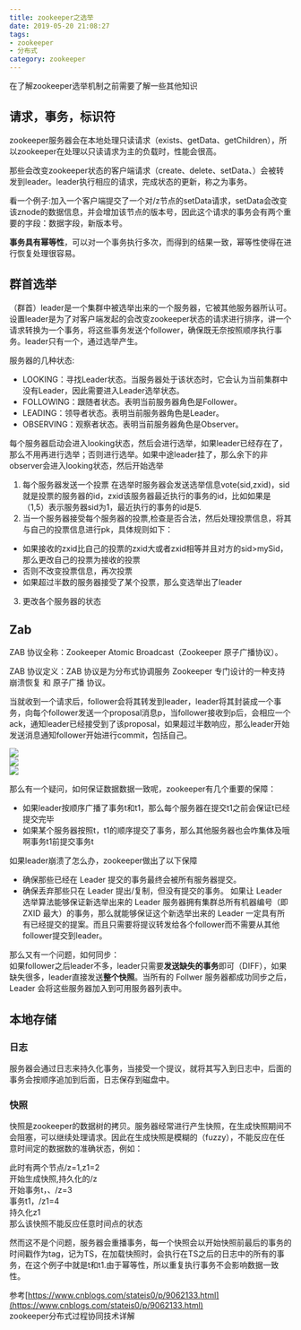 ```yaml
---
title: zookeeper之选举
date: 2019-05-20 21:08:27
tags: 
- zookeeper
- 分布式
category: zookeeper
---
```


在了解zookeeper选举机制之前需要了解一些其他知识
<!--more-->

## 请求，事务，标识符
zookeeper服务器会在本地处理只读请求（exists、getData、getChildren），所以zookeeper在处理以只读请求为主的负载时，性能会很高。

那些会改变zookeeper状态的客户端请求（create、delete、setData、）会被转发到leader。leader执行相应的请求，完成状态的更新，称之为事务。

看一个例子:加入一个客户端提交了一个对/z节点的setData请求，setData会改变该znode的数据信息，并会增加该节点的版本号，因此这个请求的事务会有两个重要的字段：数据字段，新版本号。

**事务具有幂等性**，可以对一个事务执行多次，而得到的结果一致，幂等性使得在进行恢复处理很容易。

## 群首选举

（群首）leader是一个集群中被选举出来的一个服务器，它被其他服务器所认可。设置leader是为了对客户端发起的会改变zookeeper状态的请求进行排序，讲一个请求转换为一个事务，将这些事务发送个follower，确保既无奈按照顺序执行事务。leader只有一个，通过选举产生。

服务器的几种状态:
- LOOKING：寻找Leader状态。当服务器处于该状态时，它会认为当前集群中没有Leader，因此需要进入Leader选举状态。
- FOLLOWING：跟随者状态。表明当前服务器角色是Follower。
- LEADING：领导者状态。表明当前服务器角色是Leader。
- OBSERVING：观察者状态。表明当前服务器角色是Observer。


每个服务器启动会进入looking状态，然后会进行选举，如果leader已经存在了，那么不用再进行选举；否则进行选举。如果中途leader挂了，那么余下的非observer会进入looking状态，然后开始选举
1. 每个服务器发送一个投票
  在选举时服务器会发送选举信息vote(sid,zxid)，sid就是投票的服务器的id，zxid该服务器最近执行的事务的id，比如如果是（1,5）表示服务器sid为1，最近执行的事务的id是5.
2. 当一个服务器接受每个服务器的投票,检查是否合法，然后处理投票信息，将其与自己的投票信息进行pk，具体规则如下：
  - 如果接收的zxid比自己的投票的zxid大或者zxid相等并且对方的sid>mySid，那么更改自己的投票为接收的投票
  - 否则不改变投票信息，再次投票
  - 如果超过半数的服务器接受了某个投票，那么变选举出了leader
3. 更改各个服务器的状态


## Zab

ZAB 协议全称：Zookeeper Atomic Broadcast（Zookeeper 原子广播协议）。   

ZAB 协议定义：ZAB 协议是为分布式协调服务 Zookeeper 专门设计的一种支持 崩溃恢复 和 原子广播 协议。

当就收到一个请求后，follower会将其转发到leader，leader将其封装成一个事务，向每个follower发送一个proposal消息p，当follower接收到p后，会相应一个ack，通知leader已经接受到了该proposal，如果超过半数响应，那么leader开始发送消息通知follower开始进行commit，包括自己。

![](/zookeeper之选举/1.png)   
![](/zookeeper之选举/2.png)   
![](/zookeeper之选举/3.png)   

那么有一个疑问，如何保证数据数据一致呢，zookeeper有几个重要的保障：
- 如果leader按顺序广播了事务t和t1，那么每个服务器在提交t1之前会保证t已经提交完毕
- 如果某个服务器按照t，t1的顺序提交了事务，那么其他服务器也会咋集体及哦啊事务t1前提交事务t

如果leader崩溃了怎么办，zookeeper做出了以下保障
- 确保那些已经在 Leader 提交的事务最终会被所有服务器提交。
- 确保丢弃那些只在 Leader 提出/复制，但没有提交的事务。
如果让 Leader 选举算法能够保证新选举出来的 Leader 服务器拥有集群总所有机器编号（即 ZXID 最大）的事务，那么就能够保证这个新选举出来的 Leader 一定具有所有已经提交的提案。而且只需要将提议转发给各个follower而不需要从其他follower提交到leader。

那么又有一个问题，如何同步：   
如果follower之后leader不多，leader只需要**发送缺失的事务**即可（DIFF），如果缺失很多，leader直接发送**整个快照**。当所有的 Follwer 服务器都成功同步之后，Leader 会将这些服务器加入到可用服务器列表中。


## 本地存储

### 日志
服务器会通过日志来持久化事务，当接受一个提议，就将其写入到日志中，后面的事务会按顺序追加到后面，日志保存到磁盘中。

### 快照

快照是zookeeper的数据树的拷贝。服务器经常进行产生快照，在生成快照期间不会阻塞，可以继续处理请求。因此在生成快照是模糊的（fuzzy），不能反应在任意时间定的数据数的准确状态，例如：

此时有两个节点/z=1,z1=2    
开始生成快照,持久化的/z   
开始事务t，、/z=3   
事务t1，/z1=4   
持久化z1   
那么该快照不能反应任意时间点的状态


然而这不是个问题，服务器会重播事务，每一个快照会以开始快照前最后的事务的时间戳作为tag，记为TS，在加载快照时，会执行在TS之后的日志中的所有的事务，在这个例子中就是t和t1.由于幂等性，所以重复执行事务不会影响数据一致性。



参考[https://www.cnblogs.com/stateis0/p/9062133.html](https://www.cnblogs.com/stateis0/p/9062133.html)   
zookeeper分布式过程协同技术详解